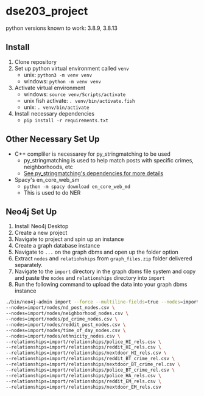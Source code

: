 # dse203_project
python versions known to work: 3.8.9, 3.8.13
## Install
1. Clone repository
2. Set up python virtual environment called `venv`
    * unix: `python3 -m venv venv`
    * windows: `python -m venv venv`
3. Activate virtual environment
    * windows: `source venv/Scripts/activate`
    * unix fish activate: `. venv/bin/activate.fish`
    * unix: `. venv/bin/activate`
4. Install necessary dependencies
    * `pip install -r requirements.txt`
    
## Other Necessary Set Up
* C++ compliler is necessarey for py_stringmatching to be used
    * py_stringmatching is used to help match posts with specific crimes, neighborhoods, etc
    * [See py_stringmatching's dependencies for more details](https://pypi.org/project/py-stringmatching/)
* Spacy's en_core_web_sm
    * `python -m spacy download en_core_web_md`
    * This is used to do NER

## Neo4j Set Up
1. Install Neo4j Desktop
2. Create a new project
3. Navigate to project and spin up an instance
4. Create a graph database instance
5. Navigate to `...` on the graph dbms and open up the folder option
6. Extract `nodes` and `relatiohships` from `graph_files.zip` folder delivered separately.
7. Navigate to the `import` directory in the graph dbms file system and copy and paste the `nodes` and `relationships` directory into `import`
8. Run the following command to upload the data into your graph dbms instance

```bash
./bin/neo4j-admin import --force --multiline-fields=true --nodes=import/nodes/crime_nodes.csv \
--nodes=import/nodes/nd_post_nodes.csv \
--nodes=import/nodes/neighborhood_nodes.csv \
--nodes=import/nodes/pd_crime_nodes.csv \
--nodes=import/nodes/reddit_post_nodes.csv \
--nodes=import/nodes/time_of_day_nodes.csv \
--nodes=import/nodes/ethnicity_nodes.csv \
--relationships=import/relationships/police_HI_rels.csv \
--relationships=import/relationships/reddit_HI_rels.csv \
--relationships=import/relationships/nextdoor_HI_rels.csv \
--relationships=import/relationships/reddit_BT_crime_rel.csv \
--relationships=import/relationships/nextdoor_BT_crime_rel.csv \
--relationships=import/relationships/police_BT_crime_rel.csv \
--relationships=import/relationships/police_HA_rels.csv \
--relationships=import/relationships/reddit_EM_rels.csv \
--relationships=import/relationships/nextdoor_EM_rels.csv
```
